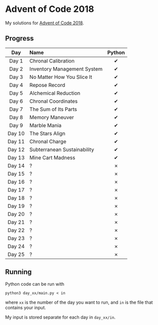 # Advent of Code 2018
My solutions for [Advent of Code 2018](https://adventofcode.com/2018/).

## Progress
| Day    | Name                        | Python |
|:------:|:----------------------------|:------:|
| Day 1  | Chronal Calibration         |    ✔   |
| Day 2  | Inventory Management System |    ✔   |
| Day 3  | No Matter How You Slice It  |    ✔   |
| Day 4  | Repose Record               |    ✔   |
| Day 5  | Alchemical Reduction        |    ✔   |
| Day 6  | Chronal Coordinates         |    ✔   |
| Day 7  | The Sum of Its Parts        |    ✔   |
| Day 8  | Memory Maneuver             |    ✔   |
| Day 9  | Marble Mania                |    ✔   |
| Day 10 | The Stars Align             |    ✔   |
| Day 11 | Chronal Charge              |    ✔   |
| Day 12 | Subterranean Sustainability |    ✔   |
| Day 13 | Mine Cart Madness           |    ✔   |
| Day 14 | ?                           |    ✗   |
| Day 15 | ?                           |    ✗   |
| Day 16 | ?                           |    ✗   |
| Day 17 | ?                           |    ✗   |
| Day 18 | ?                           |    ✗   |
| Day 19 | ?                           |    ✗   |
| Day 20 | ?                           |    ✗   |
| Day 21 | ?                           |    ✗   |
| Day 22 | ?                           |    ✗   |
| Day 23 | ?                           |    ✗   |
| Day 24 | ?                           |    ✗   |
| Day 25 | ?                           |    ✗   |

## Running
Python code can be run with

```shell
python3 day_xx/main.py < in
```

where `xx` is the number of the day you want to run, and `in` is the file that contains your input.

My input is stored separate for each day in `day_xx/in`.
